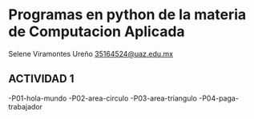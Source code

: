# Programas en python de la materia de Computacion Aplicada

Selene Viramontes Ureño
35164524@uaz.edu.mx

## ACTIVIDAD 1
-P01-hola-mundo
-P02-area-circulo
-P03-area-triangulo
-P04-paga-trabajador